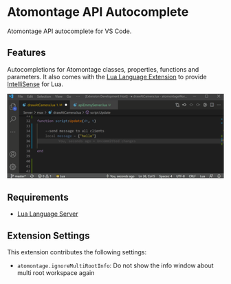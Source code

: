 # Atomontage API Autocomplete

Atomontage API autocomplete for VS Code.

## Features

Autocompletions for Atomontage classes, properties, functions and parameters. 
It also comes with the [Lua Language Extension](https://marketplace.visualstudio.com/items?itemName=sumneko.lua) to provide [IntelliSense](https://code.visualstudio.com/docs/editor/intellisense) for Lua.

![feature X](images/example.gif)

## Requirements

* [Lua Language Server](https://marketplace.visualstudio.com/items?itemName=sumneko.lua)

## Extension Settings


This extension contributes the following settings:

* `atomontage.ignoreMultiRootInfo`: Do not show the info window about multi root workspace again


